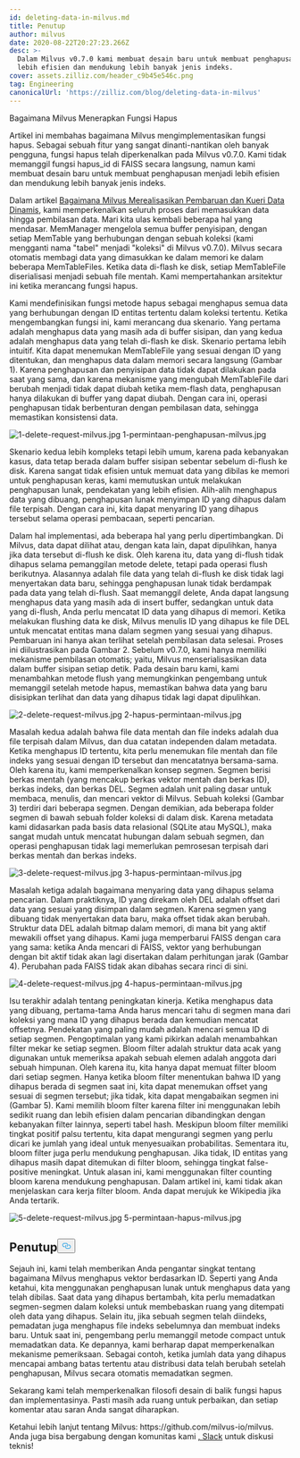 ```yaml
---
id: deleting-data-in-milvus.md
title: Penutup
author: milvus
date: 2020-08-22T20:27:23.266Z
desc: >-
  Dalam Milvus v0.7.0 kami membuat desain baru untuk membuat penghapusan menjadi
  lebih efisien dan mendukung lebih banyak jenis indeks.
cover: assets.zilliz.com/header_c9b45e546c.png
tag: Engineering
canonicalUrl: 'https://zilliz.com/blog/deleting-data-in-milvus'
---
```

<custom-h1>Bagaimana Milvus Menerapkan Fungsi Hapus</custom-h1><p>Artikel ini membahas bagaimana Milvus mengimplementasikan fungsi hapus. Sebagai sebuah fitur yang sangat dinanti-nantikan oleh banyak pengguna, fungsi hapus telah diperkenalkan pada Milvus v0.7.0. Kami tidak memanggil fungsi hapus_id di FAISS secara langsung, namun kami membuat desain baru untuk membuat penghapusan menjadi lebih efisien dan mendukung lebih banyak jenis indeks.</p>
<p>Dalam artikel <a href="https://medium.com/unstructured-data-service/how-milvus-implements-dynamic-data-update-and-query-d15e04a85e7d?source=friends_link&amp;sk=cc38bee61bc194f30324ed17e86886f3">Bagaimana Milvus Merealisasikan Pembaruan dan Kueri Data Dinamis</a>, kami memperkenalkan seluruh proses dari memasukkan data hingga pembilasan data. Mari kita ulas kembali beberapa hal yang mendasar. MemManager mengelola semua buffer penyisipan, dengan setiap MemTable yang berhubungan dengan sebuah koleksi (kami mengganti nama "tabel" menjadi "koleksi" di Milvus v0.7.0). Milvus secara otomatis membagi data yang dimasukkan ke dalam memori ke dalam beberapa MemTableFiles. Ketika data di-flash ke disk, setiap MemTableFile diserialisasi menjadi sebuah file mentah. Kami mempertahankan arsitektur ini ketika merancang fungsi hapus.</p>
<p>Kami mendefinisikan fungsi metode hapus sebagai menghapus semua data yang berhubungan dengan ID entitas tertentu dalam koleksi tertentu. Ketika mengembangkan fungsi ini, kami merancang dua skenario. Yang pertama adalah menghapus data yang masih ada di buffer sisipan, dan yang kedua adalah menghapus data yang telah di-flash ke disk. Skenario pertama lebih intuitif. Kita dapat menemukan MemTableFile yang sesuai dengan ID yang ditentukan, dan menghapus data dalam memori secara langsung (Gambar 1). Karena penghapusan dan penyisipan data tidak dapat dilakukan pada saat yang sama, dan karena mekanisme yang mengubah MemTableFile dari berubah menjadi tidak dapat diubah ketika mem-flash data, penghapusan hanya dilakukan di buffer yang dapat diubah. Dengan cara ini, operasi penghapusan tidak berbenturan dengan pembilasan data, sehingga memastikan konsistensi data.</p>
<p>
  
   <span class="img-wrapper"> <img translate="no" src="https://assets.zilliz.com/1_delete_request_milvus_fa1e7941da.jpg" alt="1-delete-request-milvus.jpg" class="doc-image" id="1-delete-request-milvus.jpg" />
   </span> <span class="img-wrapper"> <span>1-permintaan-penghapusan-milvus.jpg</span> </span></p>
<p>Skenario kedua lebih kompleks tetapi lebih umum, karena pada kebanyakan kasus, data tetap berada dalam buffer sisipan sebentar sebelum di-flush ke disk. Karena sangat tidak efisien untuk memuat data yang dibilas ke memori untuk penghapusan keras, kami memutuskan untuk melakukan penghapusan lunak, pendekatan yang lebih efisien. Alih-alih menghapus data yang dibuang, penghapusan lunak menyimpan ID yang dihapus dalam file terpisah. Dengan cara ini, kita dapat menyaring ID yang dihapus tersebut selama operasi pembacaan, seperti pencarian.</p>
<p>Dalam hal implementasi, ada beberapa hal yang perlu dipertimbangkan. Di Milvus, data dapat dilihat atau, dengan kata lain, dapat dipulihkan, hanya jika data tersebut di-flush ke disk. Oleh karena itu, data yang di-flush tidak dihapus selama pemanggilan metode delete, tetapi pada operasi flush berikutnya. Alasannya adalah file data yang telah di-flush ke disk tidak lagi menyertakan data baru, sehingga penghapusan lunak tidak berdampak pada data yang telah di-flush. Saat memanggil delete, Anda dapat langsung menghapus data yang masih ada di insert buffer, sedangkan untuk data yang di-flush, Anda perlu mencatat ID data yang dihapus di memori. Ketika melakukan flushing data ke disk, Milvus menulis ID yang dihapus ke file DEL untuk mencatat entitas mana dalam segmen yang sesuai yang dihapus. Pembaruan ini hanya akan terlihat setelah pembilasan data selesai. Proses ini diilustrasikan pada Gambar 2. Sebelum v0.7.0, kami hanya memiliki mekanisme pembilasan otomatis; yaitu, Milvus menserialisasikan data dalam buffer sisipan setiap detik. Pada desain baru kami, kami menambahkan metode flush yang memungkinkan pengembang untuk memanggil setelah metode hapus, memastikan bahwa data yang baru disisipkan terlihat dan data yang dihapus tidak lagi dapat dipulihkan.</p>
<p>
  
   <span class="img-wrapper"> <img translate="no" src="https://assets.zilliz.com/2_delete_request_milvus_c7fc97ef07.jpg" alt="2-delete-request-milvus.jpg" class="doc-image" id="2-delete-request-milvus.jpg" />
   </span> <span class="img-wrapper"> <span>2-hapus-permintaan-milvus.jpg</span> </span></p>
<p>Masalah kedua adalah bahwa file data mentah dan file indeks adalah dua file terpisah dalam Milvus, dan dua catatan independen dalam metadata. Ketika menghapus ID tertentu, kita perlu menemukan file mentah dan file indeks yang sesuai dengan ID tersebut dan mencatatnya bersama-sama. Oleh karena itu, kami memperkenalkan konsep segmen. Segmen berisi berkas mentah (yang mencakup berkas vektor mentah dan berkas ID), berkas indeks, dan berkas DEL. Segmen adalah unit paling dasar untuk membaca, menulis, dan mencari vektor di Milvus. Sebuah koleksi (Gambar 3) terdiri dari beberapa segmen. Dengan demikian, ada beberapa folder segmen di bawah sebuah folder koleksi di dalam disk. Karena metadata kami didasarkan pada basis data relasional (SQLite atau MySQL), maka sangat mudah untuk mencatat hubungan dalam sebuah segmen, dan operasi penghapusan tidak lagi memerlukan pemrosesan terpisah dari berkas mentah dan berkas indeks.</p>
<p>
  
   <span class="img-wrapper"> <img translate="no" src="https://assets.zilliz.com/3_delete_request_milvus_ee40340279.jpg" alt="3-delete-request-milvus.jpg" class="doc-image" id="3-delete-request-milvus.jpg" />
   </span> <span class="img-wrapper"> <span>3-hapus-permintaan-milvus.jpg</span> </span></p>
<p>Masalah ketiga adalah bagaimana menyaring data yang dihapus selama pencarian. Dalam praktiknya, ID yang direkam oleh DEL adalah offset dari data yang sesuai yang disimpan dalam segmen. Karena segmen yang dibuang tidak menyertakan data baru, maka offset tidak akan berubah. Struktur data DEL adalah bitmap dalam memori, di mana bit yang aktif mewakili offset yang dihapus. Kami juga memperbarui FAISS dengan cara yang sama: ketika Anda mencari di FAISS, vektor yang berhubungan dengan bit aktif tidak akan lagi disertakan dalam perhitungan jarak (Gambar 4). Perubahan pada FAISS tidak akan dibahas secara rinci di sini.</p>
<p>
  
   <span class="img-wrapper"> <img translate="no" src="https://assets.zilliz.com/4_delete_request_milvus_f5a29e25df.jpg" alt="4-delete-request-milvus.jpg" class="doc-image" id="4-delete-request-milvus.jpg" />
   </span> <span class="img-wrapper"> <span>4-hapus-permintaan-milvus.jpg</span> </span></p>
<p>Isu terakhir adalah tentang peningkatan kinerja. Ketika menghapus data yang dibuang, pertama-tama Anda harus mencari tahu di segmen mana dari koleksi yang mana ID yang dihapus berada dan kemudian mencatat offsetnya. Pendekatan yang paling mudah adalah mencari semua ID di setiap segmen. Pengoptimalan yang kami pikirkan adalah menambahkan filter mekar ke setiap segmen. Bloom filter adalah struktur data acak yang digunakan untuk memeriksa apakah sebuah elemen adalah anggota dari sebuah himpunan. Oleh karena itu, kita hanya dapat memuat filter bloom dari setiap segmen. Hanya ketika bloom filter menentukan bahwa ID yang dihapus berada di segmen saat ini, kita dapat menemukan offset yang sesuai di segmen tersebut; jika tidak, kita dapat mengabaikan segmen ini (Gambar 5). Kami memilih bloom filter karena filter ini menggunakan lebih sedikit ruang dan lebih efisien dalam pencarian dibandingkan dengan kebanyakan filter lainnya, seperti tabel hash. Meskipun bloom filter memiliki tingkat positif palsu tertentu, kita dapat mengurangi segmen yang perlu dicari ke jumlah yang ideal untuk menyesuaikan probabilitas. Sementara itu, bloom filter juga perlu mendukung penghapusan. Jika tidak, ID entitas yang dihapus masih dapat ditemukan di filter bloom, sehingga tingkat false-positive meningkat. Untuk alasan ini, kami menggunakan filter counting bloom karena mendukung penghapusan. Dalam artikel ini, kami tidak akan menjelaskan cara kerja filter bloom. Anda dapat merujuk ke Wikipedia jika Anda tertarik.</p>
<p>
  
   <span class="img-wrapper"> <img translate="no" src="https://assets.zilliz.com/5_delete_request_milvus_bd26633b55.jpg" alt="5-delete-request-milvus.jpg" class="doc-image" id="5-delete-request-milvus.jpg" />
   </span> <span class="img-wrapper"> <span>5-permintaan-hapus-milvus.jpg</span> </span></p>
<h2 id="Wrapping-up" class="common-anchor-header">Penutup<button data-href="#Wrapping-up" class="anchor-icon" translate="no">
      <svg translate="no"
        aria-hidden="true"
        focusable="false"
        height="20"
        version="1.1"
        viewBox="0 0 16 16"
        width="16"
      >
        <path
          fill="#0092E4"
          fill-rule="evenodd"
          d="M4 9h1v1H4c-1.5 0-3-1.69-3-3.5S2.55 3 4 3h4c1.45 0 3 1.69 3 3.5 0 1.41-.91 2.72-2 3.25V8.59c.58-.45 1-1.27 1-2.09C10 5.22 8.98 4 8 4H4c-.98 0-2 1.22-2 2.5S3 9 4 9zm9-3h-1v1h1c1 0 2 1.22 2 2.5S13.98 12 13 12H9c-.98 0-2-1.22-2-2.5 0-.83.42-1.64 1-2.09V6.25c-1.09.53-2 1.84-2 3.25C6 11.31 7.55 13 9 13h4c1.45 0 3-1.69 3-3.5S14.5 6 13 6z"
        ></path>
      </svg>
    </button></h2><p>Sejauh ini, kami telah memberikan Anda pengantar singkat tentang bagaimana Milvus menghapus vektor berdasarkan ID. Seperti yang Anda ketahui, kita menggunakan penghapusan lunak untuk menghapus data yang telah dibilas. Saat data yang dihapus bertambah, kita perlu memadatkan segmen-segmen dalam koleksi untuk membebaskan ruang yang ditempati oleh data yang dihapus. Selain itu, jika sebuah segmen telah diindeks, pemadatan juga menghapus file indeks sebelumnya dan membuat indeks baru. Untuk saat ini, pengembang perlu memanggil metode compact untuk memadatkan data. Ke depannya, kami berharap dapat memperkenalkan mekanisme pemeriksaan. Sebagai contoh, ketika jumlah data yang dihapus mencapai ambang batas tertentu atau distribusi data telah berubah setelah penghapusan, Milvus secara otomatis memadatkan segmen.</p>
<p>Sekarang kami telah memperkenalkan filosofi desain di balik fungsi hapus dan implementasinya. Pasti masih ada ruang untuk perbaikan, dan setiap komentar atau saran Anda sangat diharapkan.</p>
<p>Ketahui lebih lanjut tentang Milvus: https://github.com/milvus-io/milvus. Anda juga bisa bergabung dengan komunitas kami <a href="https://milvusio.slack.com/join/shared_invite/zt-e0u4qu3k-bI2GDNys3ZqX1YCJ9OM~GQ#/">, Slack</a> untuk diskusi teknis!</p>
